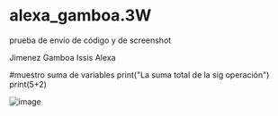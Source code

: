 # alexa_gamboa.3W
prueba de envío de código y de screenshot

Jimenez Gamboa Issis Alexa 

#muestro suma de variables
print("La suma total de la sig operación")
print(5+2)

![image](https://github.com/user-attachments/assets/bdcb90f2-a163-4601-9b37-cdf7fb2d1a96)
